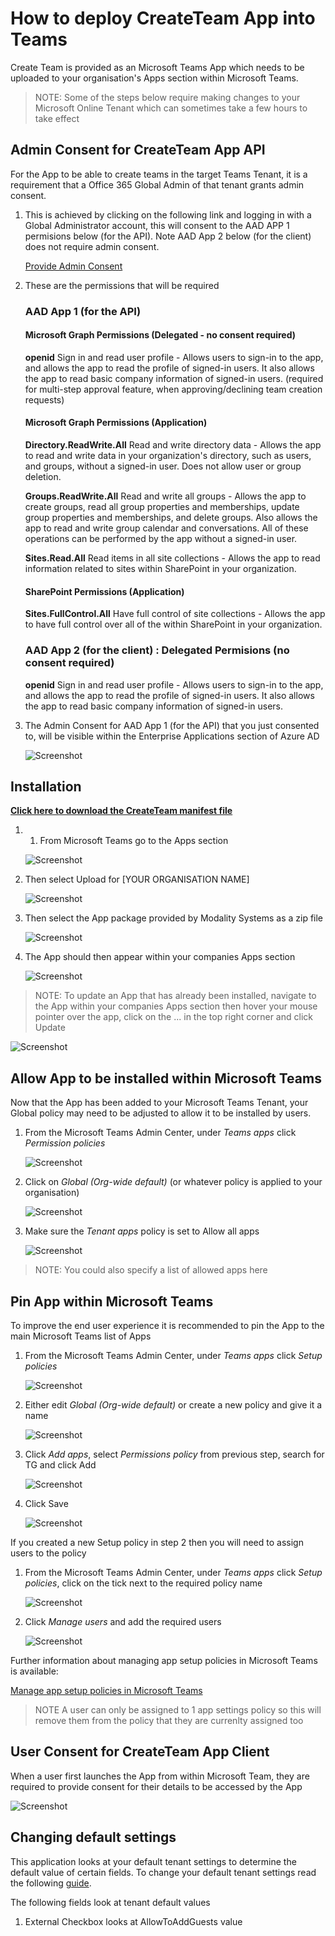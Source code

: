# How to deploy CreateTeam App into Teams

Create Team is provided as an Microsoft Teams App which needs to be uploaded to your organisation's Apps section within Microsoft Teams.

> NOTE: Some of the steps below require making changes to your Microsoft Online Tenant which can sometimes take a few hours to take effect

## Admin Consent for CreateTeam App API

For the App to be able to create teams in the target Teams Tenant, it is a requirement that a Office 365 Global Admin of that tenant grants admin consent. 

1. This is achieved by clicking on the following link and logging in with a Global Administrator account, this will consent to the AAD APP 1 permisions below (for the API). Note AAD App 2 below (for the client) does not require admin consent.

   [Provide Admin Consent](https://login.microsoftonline.com/common/adminconsent?client_id=d992e819-1a67-4840-89d3-1cee8cd4e735&redirect_uri=https://tgmodprod.azureedge.net/AdminConsent)

2. These are the permissions that will be required

   ### AAD App 1 (for the API)
     
      #### Microsoft Graph Permissions (Delegated - no consent required)
      **openid** Sign in and read user profile - Allows users to sign-in to the app, and allows the app to read the profile of signed-in      users. It also allows the app to read basic company information of signed-in users. (required for multi-step approval feature, when approving/declining team creation requests)
     
      #### Microsoft Graph Permissions (Application)
      **Directory.ReadWrite.All** Read and write directory data - Allows the app to read and write data in your organization's directory,      such as users, and groups, without a signed-in user. Does not allow user or group deletion.

      **Groups.ReadWrite.All** Read and write all groups - Allows the app to create groups, read all group properties and memberships,        update group properties and memberships, and delete groups. Also allows the app to read and write group calendar and conversations.      All of these operations can be performed by the app without a signed-in user.

      **Sites.Read.All** Read items in all site collections - Allows the app to read information related to sites within SharePoint in your organization.

      #### SharePoint Permissions (Application)

      **Sites.FullControl.All** Have full control of site collections - Allows the app to have full control over all of the within SharePoint in your organization.
      
      ### AAD App 2 (for the client) : Delegated Permisions (no consent required)
      **openid** Sign in and read user profile - Allows users to sign-in to the app, and allows the app to read the profile of signed-in      users. It also allows the app to read basic company information of signed-in users.

3. The Admin Consent for AAD App 1 (for the API) that you just consented to, will be visible within the Enterprise Applications section of Azure AD

   ![Screenshot](images/enterprise-applications.png)

## Installation

**[Click here to download the CreateTeam manifest file](https://github.com/modalitysystems/CreateTeamGABuilds/releases/latest)**

1. 1.	From Microsoft Teams go to the Apps section
   
   ![Screenshot](images/teams-apps.png)
   
2. Then select Upload for [YOUR ORGANISATION NAME]
   
   ![Screenshot](images/apps-upload.png)
   
3. Then select the App package provided by Modality Systems as a zip file
   
   ![Screenshot](images/upload-open.png)

4. The App should then appear within your companies Apps section
   
   ![Screenshot](images/app-deployed.png)
   
> NOTE: To update an App that has already been installed, navigate to the App within your companies Apps section then hover your mouse pointer over the app, click on the ... in the top right corner and click Update
   
   ![Screenshot](images/app-update.png)
   
## Allow App to be installed within Microsoft Teams

Now that the App has been added to your Microsoft Teams Tenant, your Global policy may need to be adjusted to allow it to be installed by users.

1. From the Microsoft Teams Admin Center, under *Teams apps* click *Permission policies*

   ![Screenshot](images/admin-perm-pols.png)
    
2. Click on *Global (Org-wide default)* (or whatever policy is applied to your organisation)

   ![Screenshot](images/app-perm-pols.png)

3. Make sure the *Tenant apps* policy is set to Allow all apps

   ![Screenshot](images/tenant-apps.png)

> NOTE: You could also specify a list of allowed apps here 

## Pin App within Microsoft Teams

To improve the end user experience it is recommended to pin the App to the main Microsoft Teams list of Apps

1. From the Microsoft Teams Admin Center, under *Teams apps* click *Setup policies*

   ![Screenshot](images/admin-setup-pols.png)
    
1. Either edit *Global (Org-wide default)* or create a new policy and give it a name

   ![Screenshot](images/pinned-apps-notg.png)

1. Click *Add apps*, select *Permissions policy* from previous step, search for TG and click Add

   ![Screenshot](images/add-pinned-apps.png)

1. Click Save

   ![Screenshot](images/pinned-apps-complete.png)

If you created a new Setup policy in step 2 then you will need to assign users to the policy

1. From the Microsoft Teams Admin Center, under *Teams apps* click *Setup policies*, click on the tick next to the required policy name

   ![Screenshot](images/admin-setup-pols-users.png)

1. Click *Manage users* and add the required users
    
   ![Screenshot](images/manage-users.png)
   
Further information about managing app setup policies in Microsoft Teams is available: 

   [Manage app setup policies in Microsoft Teams](https://docs.microsoft.com/en-us/microsoftteams/teams-app-setup-policies)

> NOTE A user can only be assigned to 1 app settings policy so this will remove them from the policy that they are currenlty assigned too

## User Consent for CreateTeam App Client

When a user first launches the App from within Microsoft Team, they are required to provide consent for their details to be accessed by the App

   ![Screenshot](images/teams-consent.png)
  

## Changing default settings

This application looks at your default tenant settings to determine the default value of certain fields.
To change your default tenant settings read the following [guide](https://docs.microsoft.com/en-us/graph/api/resources/groupsetting?view=graph-rest-1.0).

The following fields look at tenant default values
1. External Checkbox looks at AllowToAddGuests value
